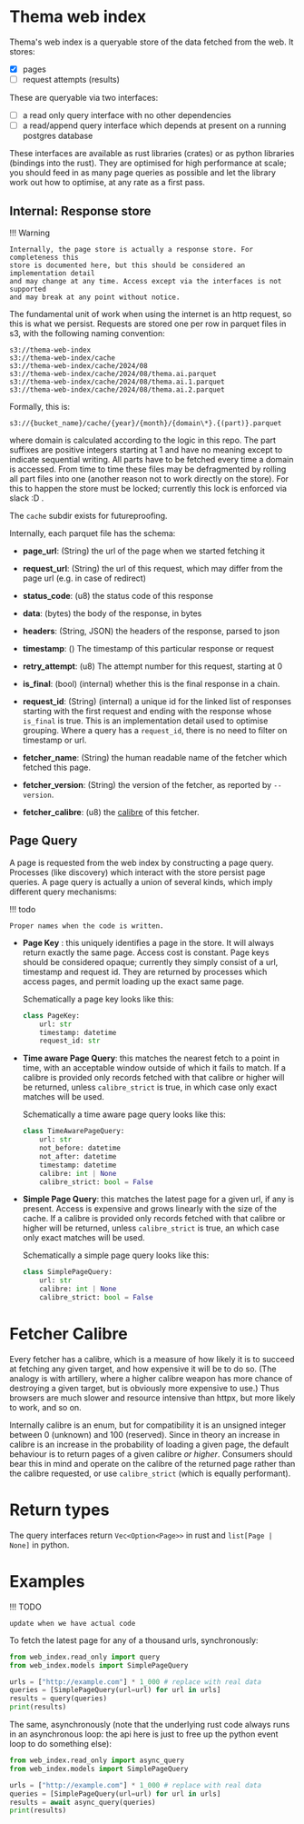 # Thema web index

Thema's web index is a queryable store of the data fetched from the web. It
stores:

- [X] pages
- [ ] request attempts (results)

These are queryable via two interfaces:

- [ ] a read only query interface with no other dependencies
- [ ] a read/append query interface which depends at present on a running
  postgres database

These interfaces are available as rust libraries (crates) or as python libraries
(bindings into the rust). They are optimised for high performance at scale; you
should feed in as many page queries as possible and let the library work out how to
optimise, at any rate as a first pass.

## Internal: Response store

!!! Warning

    Internally, the page store is actually a response store. For completeness this
    store is documented here, but this should be considered an implementation detail
    and may change at any time. Access except via the interfaces is not supported
    and may break at any point without notice.

The fundamental unit of work when using the internet is an http request, so this
is what we persist. Requests are stored one per row in parquet files in s3, with
the following naming convention:

```
s3://thema-web-index
s3://thema-web-index/cache
s3://thema-web-index/cache/2024/08
s3://thema-web-index/cache/2024/08/thema.ai.parquet
s3://thema-web-index/cache/2024/08/thema.ai.1.parquet
s3://thema-web-index/cache/2024/08/thema.ai.2.parquet
```

Formally, this is:

```
s3://{bucket_name}/cache/{year}/{month}/{domain\*}.{(part)}.parquet
```

where domain is calculated according to the logic in this repo. The part
suffixes are positive integers starting at 1 and have no meaning except to
indicate sequential writing. All parts have to be fetched every time a domain is
accessed. From time to time these files may be defragmented by rolling all part
files into one (another reason not to work directly on the store). For this to
happen the store must be locked; currently this lock is enforced via slack :D .

The `cache` subdir exists for futureproofing.

Internally, each parquet file has the schema:

* **page_url**: (String) the url of the page when we started fetching it

* **request_url**: (String) the url of this request, which may differ from the page
    url (e.g. in case of redirect)

* **status_code**: (u8) the status code of this response

* **data**: (bytes) the body of the response, in bytes

* **headers**: (String, JSON) the headers of the response, parsed to json

* **timestamp**: () The timestamp of this particular response or request

* **retry_attempt**: (u8) The attempt number for this request, starting at 0

* **is_final**: (bool) (internal) whether this is the final response in a chain.

* **request_id**: (String) (internal) a unique id for the linked list of
    responses starting with the first request and ending with the
    response whose `is_final` is true. This is an implementation
    detail used to optimise grouping. Where a query has a
    `request_id`, there is no need to filter on timestamp or url.

* **fetcher_name**: (String) the human readable name of the fetcher which
     fetched this page.

* **fetcher_version**: (String) the version of the fetcher, as reported by
  `--version`.

* **fetcher_calibre**: (u8) the [calibre](#fetcher-calibre) of this fetcher.

## Page Query

A page is requested from the web index by constructing a page query. Processes
(like discovery) which interact with the store persist page queries. A page query is
actually a union of several kinds, which imply different query
mechanisms:

!!! todo

    Proper names when the code is written.

- **Page Key** : this uniquely identifies a page in the store. It will
  always return exactly the same page. Access cost is constant. Page
  keys should be considered opaque; currently they simply consist of a url,
  timestamp and request id. They are returned by processes which access pages,
  and permit loading up the exact same page.

  Schematically a page key looks like this:

  ```python
  class PageKey:
      url: str
      timestamp: datetime
      request_id: str
  ```

- **Time aware Page Query**: this matches the nearest fetch to a point in time,
  with an acceptable window outside of which it fails to match. If a calibre is
  provided only records fetched with that calibre or higher will be returned,
  unless `calibre_strict` is true, in which case only exact matches will be used.

  Schematically a time aware page query looks like this:

  ```python
  class TimeAwarePageQuery:
      url: str
      not_before: datetime
      not_after: datetime
      timestamp: datetime
      calibre: int | None
      calibre_strict: bool = False
  ```

- **Simple Page Query**: this matches the latest page for a given url, if any is
  present. Access is expensive and grows linearly with the size of the cache. If
  a calibre is provided only records fetched with that calibre or higher will be
  returned, unless `calibre_strict` is true, an which case only exact matches
  will be used.

  Schematically a simple page query looks like this:

  ```python
  class SimplePageQuery:
      url: str
      calibre: int | None
      calibre_strict: bool = False
  ```


# Fetcher Calibre

Every fetcher has a calibre, which is a measure of how likely it is to succeed
at fetching any given target, and how expensive it will be to do so. (The
analogy is with artillery, where a higher calibre weapon has more chance of
destroying a given target, but is obviously more expensive to use.) Thus
browsers are much slower and resource intensive than httpx, but more likely to
work, and so on.

Internally calibre is an enum, but for compatibility it is an unsigned integer
between 0 (unknown) and 100 (reserved). Since in theory an increase in calibre
is an increase in the probability of loading a given page, the default behaviour
is to return pages of a given calibre *or higher*. Consumers should bear this in
mind and operate on the calibre of the returned page rather than the calibre
requested, or use `calibre_strict` (which is equally performant).

# Return types

The query interfaces return `Vec<Option<Page>>` in rust and `list[Page | None]`
in python.

# Examples

!!! TODO

    update when we have actual code

To fetch the latest page for any of a thousand urls, synchronously:

```python
from web_index.read_only import query
from web_index.models import SimplePageQuery

urls = ["http://example.com"] * 1_000 # replace with real data
queries = [SimplePageQuery(url=url) for url in urls]
results = query(queries)
print(results)
```

The same, asynchronously (note that the underlying rust code always runs in an
asynchronous loop: the api here is just to free up the python event loop to do
something else):
```python
from web_index.read_only import async_query
from web_index.models import SimplePageQuery

urls = ["http://example.com"] * 1_000 # replace with real data
queries = [SimplePageQuery(url=url) for url in urls]
results = await async_query(queries)
print(results)
```
